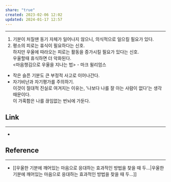 ```yaml
---
share: "true"
created: 2023-02-06 12:02
updated: 2024-01-17 12:57
---
```


---
1. 기분이 처질땐 동기 자체가 일어나지 않으니, 의식적으로 일으킬 필요가 있다.
2. 평소의 피로는 휴식이 필요하다는 신호.  
   하지만 우울에 따라오는 피로는 활동을 증가시킬 필요가 있다는 신호.  
   우울할때 휴식하면 더 악화된다.  
<마음챙김으로 우울을 지나는 법> - 마크 윌리엄스

- 작은 슬픈 기분도 큰 부정적 사고로 이어나간다.
- 자기비난과 자기평가를 주의하기.  
  이것이 절대적 진실로 여겨지는 이유는, '나보다 나를 잘 아는 사람이 없다'는 생각 때문이다.  
  이 가혹함은 나를 끊임없는 번뇌에 가둔다.




## Link
---
- 


## Reference
---
- [[우울한 기분에 깨어있는 마음으로 응대하는 효과적인 방법을 찾을 때 두...|우울한 기분에 깨어있는 마음으로 응대하는 효과적인 방법을 찾을 때 두...]]